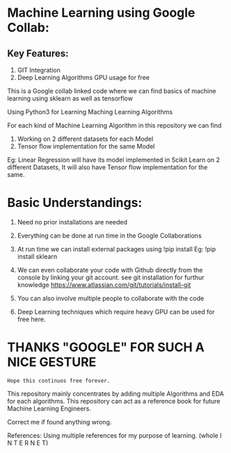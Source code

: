 # Machine Learning using Google Collab:

## Key Features:
1. GIT Integration
2. Deep Learning Algorithms GPU usage for free


This is a Google collab linked code where we can find basics of machine learning using sklearn as well as tensorflow

Using Python3 for Learning Maching Learning Algorithms

For each kind of Machine Learning Algorithm in this repository we can find 
1. Working on 2 different datasets for each Model
2. Tensor flow implementation for the same Model

Eg: Linear Regression will have its model implemented in Scikit Learn on 2 different Datasets,
It will also have Tensor flow implementation for the same.

# Basic Understandings:

1. Need no prior installations are needed
2. Everything can be done at run time in the Google Collaborations
3. At run time we can install external packages using 
	!pip install <pkg>
	Eg: !pip install sklearn
	
4. We can even collaborate your code with Github directly from the console by linking your git account.
	see git installation for furthur knowledge
	https://www.atlassian.com/git/tutorials/install-git
5. You can also involve multiple people to collaborate with the code
6. Deep Learning techniques which require heavy GPU can be used for free here.

# THANKS "GOOGLE" FOR SUCH A NICE GESTURE
	
	Hope this continuos free forever.
	
	
	
This repository mainly concentrates by adding multiple Algorithms and EDA for each algorithms.
This repository can act as a reference book for future Machine Learning Engineers.

Correct me if found anything wrong.

References: 
Using multiple references for my purpose of learning.
(whole I N T E R N E T)

